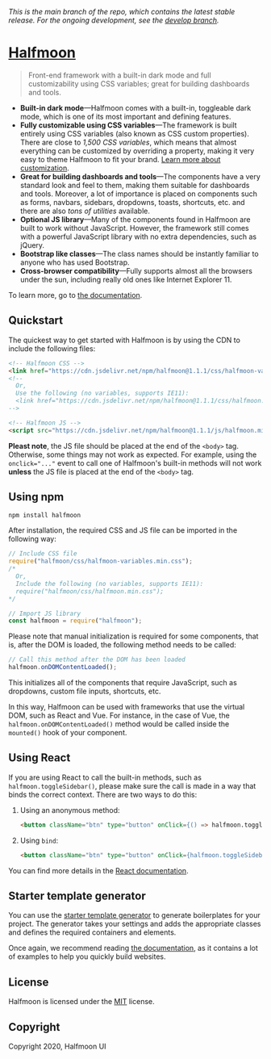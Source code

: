 *This is the main branch of the repo, which contains the latest stable release. For the ongoing development, see the [develop branch](https://github.com/halfmoonui/halfmoon/tree/develop).*

# [Halfmoon](https://www.gethalfmoon.com)

> Front-end framework with a built-in dark mode and full customizability using CSS variables; great for building dashboards and tools.

- **Built-in dark mode**—Halfmoon comes with a built-in, toggleable dark mode, which is one of its most important and defining features.
- **Fully customizable using CSS variables**—The framework is built entirely using CSS variables (also known as CSS custom properties). There are close to *1,500 CSS variables*, which means that almost everything can be customized by overriding a property, making it very easy to theme Halfmoon to fit your brand. [Learn more about customization](https://www.gethalfmoon.com/docs/customize/).
- **Great for building dashboards and tools**—The components have a very standard look and feel to them, making them suitable for dashboards and tools. Moreover, a lot of importance is placed on components such as forms, navbars, sidebars, dropdowns, toasts, shortcuts, etc. and there are also *tons of utilities* available.
- **Optional JS library**—Many of the components found in Halfmoon are built to work without JavaScript. However, the framework still comes with a powerful JavaScript library with no extra dependencies, such as jQuery.
- **Bootstrap like classes**—The class names should be instantly familiar to anyone who has used Bootstrap.
- **Cross-browser compatibility**—Fully supports almost all the browsers under the sun, including really old ones like Internet Explorer 11.

To learn more, go to [the documentation](https://www.gethalfmoon.com/docs/introduction/).

## Quickstart

The quickest way to get started with Halfmoon is by using the CDN to include the following files:

```html
<!-- Halfmoon CSS -->
<link href="https://cdn.jsdelivr.net/npm/halfmoon@1.1.1/css/halfmoon-variables.min.css" rel="stylesheet" />
<!--
  Or,
  Use the following (no variables, supports IE11):
  <link href="https://cdn.jsdelivr.net/npm/halfmoon@1.1.1/css/halfmoon.min.css" rel="stylesheet" />
-->

<!-- Halfmoon JS -->
<script src="https://cdn.jsdelivr.net/npm/halfmoon@1.1.1/js/halfmoon.min.js"></script>
```

**Pleast note**, the JS file should be placed at the end of the `<body>` tag. Otherwise, some things may not work as expected. For example, using the `onclick="..."` event to call one of Halfmoon's built-in methods will not work **unless** the JS file is placed at the end of the `<body>` tag.

## Using npm

```
npm install halfmoon
```

After installation, the required CSS and JS file can be imported in the following way:

```javascript
// Include CSS file
require("halfmoon/css/halfmoon-variables.min.css");
/*
  Or,
  Include the following (no variables, supports IE11):
  require("halfmoon/css/halfmoon.min.css");
*/

// Import JS library
const halfmoon = require("halfmoon");
```

Please note that manual initialization is required for some components, that is, after the DOM is loaded, the following method needs to be called:

```javascript
// Call this method after the DOM has been loaded
halfmoon.onDOMContentLoaded();
```

This initializes all of the components that require JavaScript, such as dropdowns, custom file inputs, shortcuts, etc. 

In this way, Halfmoon can be used with frameworks that use the virtual DOM, such as React and Vue. For instance, in the case of Vue, the `halfmoon.onDOMContentLoaded()` method would be called inside the `mounted()` hook of your component.

## Using React

If you are using React to call the built-in methods, such as `halfmoon.toggleSidebar()`, please make sure the call is made in a way that binds the correct context. There are two ways to do this:

1.  Using an anonymous method: 

    ```html
    <button className="btn" type="button" onClick={() => halfmoon.toggleSidebar()}>
    ```

2.  Using `bind`:

    ```html
    <button className="btn" type="button" onClick={halfmoon.toggleSidebar.bind(halfmoon)}>
    ```

You can find more details in the [React documentation](https://reactjs.org/docs/faq-functions.html#why-is-binding-necessary-at-all).

## Starter template generator

You can use the [starter template generator](https://www.gethalfmoon.com/docs/page-building/#starter-template-generator) to generate boilerplates for your project. The generator takes your settings and adds the appropriate classes and defines the required containers and elements.

Once again, we recommend reading [the documentation](https://www.gethalfmoon.com/docs/introduction/), as it contains a lot of examples to help you quickly build websites.

## License

Halfmoon is licensed under the [MIT](https://www.gethalfmoon.com/license/) license.

## Copyright

Copyright 2020, Halfmoon UI
